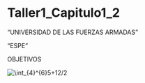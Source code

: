 # Taller1_Capitulo1_2
 “UNIVERSIDAD DE LAS FUERZAS ARMADAS”

 “ESPE”
                                                                        
OBJETIVOS





<img src="https://latex.codecogs.com/svg.image?\int_{4}^{6}5&plus;12/2" title="\int_{4}^{6}5+12/2" />
